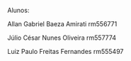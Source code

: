 Alunos:

Allan Gabriel Baeza Amirati
rm556771

Júlio César Nunes Oliveira
rm557774

Luiz Paulo Freitas Fernandes
rm555497
